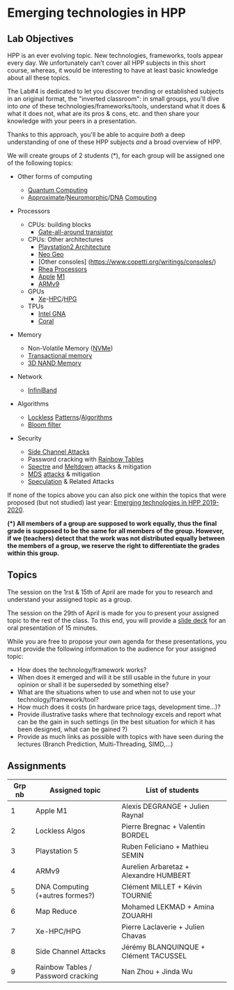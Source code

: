 # Emerging technologies in HPP

## Lab Objectives

HPP is an ever evolving topic. New technologies, frameworks, tools
appear every day. We unfortunately can't cover all HPP subjects in
this short course, whereas, it would be interesting to have at least
basic knowledge about all these topics.

The Lab#4 is dedicated to let you discover trending or established
subjects in an original format, the "inverted classroom": in small
groups, you'll dive into *one* of these technologies/frameworks/tools,
understand what it does & what it does not, what are its pros &
cons, etc. and then share your knowledge with your peers in a
presentation.

Thanks to this approach, you'll be able to acquire *both* a deep
understanding of one of these HPP subjects *and* a broad overview of
HPP.

We will create groups of 2 students (*), for each group will be assigned
one of the following topics:

- Other forms of computing
  + [Quantum Computing](https://en.wikipedia.org/wiki/Quantum_computing)
  + [Approximate](https://en.wikipedia.org/wiki/Approximate_computing)/[Neuromorphic](https://en.wikipedia.org/wiki/Neuromorphic_engineering)/[DNA](https://www.nouvelobs.com/rue89/rue89-internet-actu/20150102.RUE7131/programmer-le-vivant-quand-l-informatique-rencontre-la-genetique.html) [Computing](https://www.ec-lyon.fr/en/contacts/alberto-bosio)

- Processors
  - CPUs: building blocks
    + [Gate-all-around transistor](https://www.cnet.com/news/samsung-beats-chip-rivals-with-gate-all-around-speed-boosting-tech/)
  - CPUs: Other architectures
    + [Playstation2 Architecture](https://www.copetti.org/writings/consoles/playstation-2/)
    + [Neo Geo](https://www.ajworld.net/neogeodev/beginner/)
    + [Other consoles] (https://www.copetti.org/writings/consoles/)
    + [Rhea Processors](https://www.anandtech.com/show/16072/sipearl-lets-rhea-design-leak-72x-zeus-cores-4x-hbm2e-46-ddr5)
    + [Apple](https://www.osnews.com/story/133140/apple-m1-microarchitecture-research/) [M1](https://lemire.me/blog/2021/03/17/apples-m1-processor-and-the-full-128-bit-integer-product/)
    + [ARMv9](https://www.zdnet.fr/actualites/arm-presente-son-architecture-armv9-et-sa-feuille-de-route-39920331.htm)
  - GPUs
    + [Xe](https://www.generation-nt.com/intel-gpu-xe-hpc-technologies-actualite-1984648.html)-[HPC](https://www.tomsguide.com/news/intel-just-revealed-xe-hpg-gpu-specs-should-nvidia-worry)/[HPG](https://www.generation-nt.com/intel-dg2-xe-hpg-carte-graphique-gaming-caracteristiques-actualite-1985783.html)
    [](https://www.generation-nt.com/intel-xe-hpg-architecture-graphique-carte-gaming-teaser-actualite-1986282.html)
  - TPUs
    + [Intel GNA](https://www.phoronix.com/scan.php?page=news_item&px=Intel-GNA-Upstream-V1)
    + [Coral](https://coral.ai/)

- Memory
  - Non-Volatile Memory ([NVMe](https://en.wikipedia.org/wiki/NVM_Express))
  - [Transactional memory](https://en.wikipedia.org/wiki/Transactional_memory)
  - [3D NAND Memory](https://www.inpact-hardware.com/article/2150/3d-nand-micron-passe-a-176-couches)

- Network
  - [InfiniBand](https://en.wikipedia.org/wiki/InfiniBand)

- Algorithms
  - [Lockless](https://lwn.net/Articles/849237/) [Patterns](https://lwn.net/Articles/827180/)/[Algorithms](https://mechanical-sympathy.blogspot.com/2013/08/lock-based-vs-lock-free-concurrent.html)
  - [Bloom filter](https://en.wikipedia.org/wiki/Bloom_filter)

- Security
  + [Side Channel Attacks](https://thehackernews.com/2021/03/malware-can-exploit-new-flaw-in-intel.html)
  + Password cracking with [Rainbow Tables](https://en.wikipedia.org/wiki/Rainbow_table)
  + [Spectre](https://en.wikipedia.org/wiki/Spectre_(security_vulnerability)) and [Meltdown](https://en.wikipedia.org/wiki/Meltdown_(security_vulnerability)) attacks & mitigation
  + [MDS](https://en.wikipedia.org/wiki/Microarchitectural_Data_Sampling) [attacks](https://www.ghacks.net/2019/05/15/mds-tool-find-out-if-you-are-vulnerable-to-microarchitectural-data-sampling-attacks-mds/) & mitigation
  + [Speculation](https://blog.can.ac/2021/03/22/speculating-x86-64-isa-with-one-weird-trick/) & Related Attacks

If none of the topics above you can also pick one within the topics that were proposed (but not studied) last year: [Emerging technologies in HPP 2019-2020](../lab3-2019-2020/README.md).

**(*) All members of a group are supposed to work equally, thus the final grade is supposed to be the same for all members of the group. However, if we (teachers) detect that the work was not distributed equally between the members of a group, we reserve the right to differentiate the grades within this group.**

## Topics

The session on the 1rst & 15th of April are made for you to research and understand your assigned topic as a group.

The session on the 29th of April is made for you to present your assigned topic to the rest of the class.
To this end, you will provide a [slide deck](https://mootse.telecom-st-etienne.fr/mod/assign/view.php?id=16924) for an oral presentation of 15 minutes.

While you are free to propose your own agenda for these presentations, you must provide the following information to the audience for your assigned topic:
- How does the technology/framework works?
- When does it emerged and will it be still usable in the future in your opinion or shall it be superseded by something else?
- What are the situations when to use and when not to use your technology/framework/tool?
- How much does it costs (in hardware price tags, development time...)?
- Provide illustrative tasks where that technology excels and report what can be the gain in such settings (in the best situation for which it has been designed, what can be gained ?)
- Provide as much links as possible with topics with have seen during the lectures (Branch Prediction, Multi-Threading, SIMD,...)


## Assignments

| Grp nb | Assigned topic                     | List of students                       |
| ------ | ------------------                 | -----------------                      |
| 1      | Apple M1                           | Alexis DEGRANGE + Julien Raynal        |
| 2      | Lockless Algos                     | Pierre Bregnac + Valentin BORDEL       |
| 3      | Playstation 5                      | Ruben Feliciano + Mathieu SEMIN        |
| 4      | ARMv9                              | Aurelien Arbaretaz + Alexandre HUMBERT |
| 5      | DNA Computing (+autres formes?)    | Clément MILLET + Kévin TOURNIÉ         |
| 6      | Map Reduce                         | Mohamed LEKMAD + Amina ZOUARHI         |
| 7      | Xe-HPC/HPG                         | Pierre Laclaverie + Julien Chavas      |
| 8      | Side Channel Attacks               | Jérémy BLANQUINQUE + Clément TACUSSEL  |
| 9      | Rainbow Tables / Password cracking | Nan Zhou + Jinda Wu                    |
